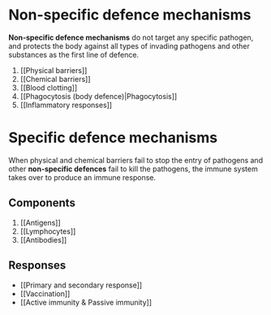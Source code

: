 # Non-specific defence mechanisms
**Non-specific defence mechanisms** do not target any specific pathogen, and protects the body against all types of invading pathogens and other substances as the first line of defence.

1. [[Physical barriers]]
2. [[Chemical barriers]]
3. [[Blood clotting]]
4. [[Phagocytosis (body defence)|Phagocytosis]]
5. [[Inflammatory responses]]

# Specific defence mechanisms
When physical and chemical barriers fail to stop the entry of pathogens and other **non-specific defences** fail to kill the pathogens, the immune system takes over to produce an <span class="hi-blue">immune response</span>.

## Components
1. [[Antigens]]
2. [[Lymphocytes]]
3. [[Antibodies]]

## Responses
- [[Primary and secondary response]]
- [[Vaccination]]
- [[Active immunity & Passive immunity]]
